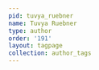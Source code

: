 ```yaml
---
pid: tuvya_ruebner
name: Tuvya Ruebner
type: author
order: '191'
layout: tagpage
collection: author_tags
---
```


